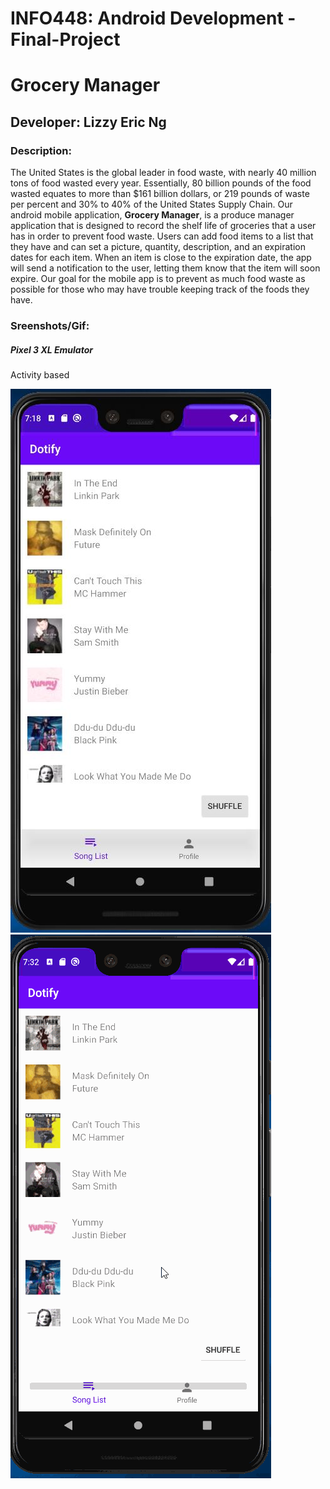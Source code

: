 # INFO448: Android Development - Final-Project

# Grocery Manager

## Developer: Lizzy Eric Ng

### Description:
The United States is the global leader in food waste, with nearly 40 million tons of food wasted every year. Essentially, 80 billion pounds of the food wasted equates to more than $161 billion dollars, or 219 pounds of waste per percent and 30% to 40% of the United States Supply Chain. Our android mobile application, **Grocery Manager**, is a produce manager application that is designed to record the shelf life of groceries that a user has in order to prevent food waste. Users can add food items to a list that they have and can set a picture, quantity, description, and an expiration dates for each item. When an item is close to the expiration date, the app will send a notification to the user, letting them know that the item will soon expire. Our goal for the mobile app is to prevent as much food waste as possible for those who may have trouble keeping track of the foods they have.

### Sreenshots/Gif:

##### Pixel 3 XL Emulator

Activity based

<img src="https://github.com/ericngg/Dotify/blob/hw4/extras/hw4/hw4.JPG" alt="emulator" /> ![Pixel 3XL Emulator](https://github.com/ericngg/Dotify/blob/hw4/extras/hw4/hw4.gif)
